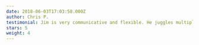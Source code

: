 ```yaml
---
date: 2018-06-03T17:03:58.000Z
author: Chris P.
testimonial: Jim is very communicative and flexible. He juggles multiple projects at a time which can make it hard for him to pin down an exact time he will start work. However,the work he does is exceptional and very fairly priced. He holds himself to a very high level of work which is appreciated!
stars: 5
weight: 4
---
```

